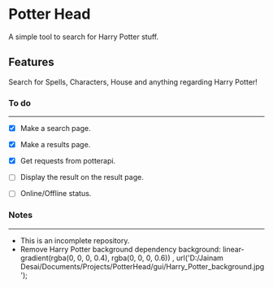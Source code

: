 # Potter Head
A simple tool to search for Harry Potter stuff.

## Features

Search for Spells, Characters, House and anything regarding Harry Potter!

### To do
---

- [x] Make a search page.
- [x] Make a results page.
- [x] Get requests from potterapi.
- [ ] Display the result on the result page.
- [ ] Online/Offline status.
 

### Notes 
---

- This is an incomplete repository.
- Remove Harry Potter background dependency
background: linear-gradient(rgba(0, 0, 0, 0.4), rgba(0, 0, 0, 0.6)) , url('D:/Jainam Desai/Documents/Projects/PotterHead/gui/Harry_Potter_background.jpg');
